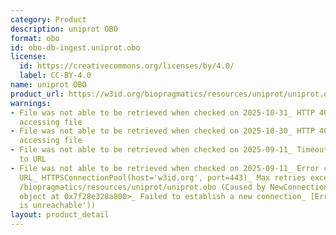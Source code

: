 ```yaml
---
category: Product
description: uniprot OBO
format: obo
id: obo-db-ingest.uniprot.obo
license:
  id: https://creativecommons.org/licenses/by/4.0/
  label: CC-BY-4.0
name: uniprot OBO
product_url: https://w3id.org/biopragmatics/resources/uniprot/uniprot.obo
warnings:
- File was not able to be retrieved when checked on 2025-10-31_ HTTP 404 error when
  accessing file
- File was not able to be retrieved when checked on 2025-10-30_ HTTP 404 error when
  accessing file
- File was not able to be retrieved when checked on 2025-09-11_ Timeout connecting
  to URL
- File was not able to be retrieved when checked on 2025-09-11_ Error connecting to
  URL_ HTTPSConnectionPool(host='w3id.org', port=443)_ Max retries exceeded with url_
  /biopragmatics/resources/uniprot/uniprot.obo (Caused by NewConnectionError('<urllib3.connection.HTTPSConnection
  object at 0x7f28e328a800>_ Failed to establish a new connection_ [Errno 101] Network
  is unreachable'))
layout: product_detail
---
```

